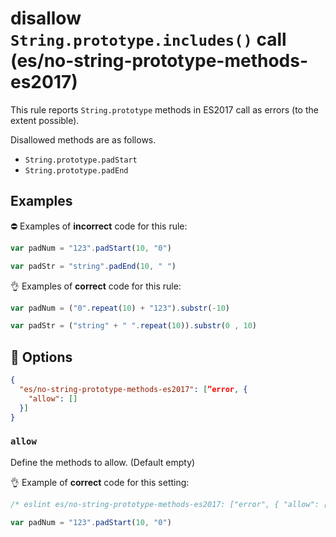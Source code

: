 # disallow `String.prototype.includes()` call (es/no-string-prototype-methods-es2017)

This rule reports `String.prototype` methods in ES2017 call as errors (to the extent possible).

Disallowed methods are as follows.

* `String.prototype.padStart`
* `String.prototype.padEnd`

## Examples

⛔ Examples of **incorrect** code for this rule:

```js
var padNum = "123".padStart(10, "0")

var padStr = "string".padEnd(10, " ")
```

👌 Examples of **correct** code for this rule:

```js
var padNum = ("0".repeat(10) + "123").substr(-10)

var padStr = ("string" + " ".repeat(10)).substr(0 , 10)
```

## :wrench:  Options

```json
{
  "es/no-string-prototype-methods-es2017": [”error, {
    "allow": []
  }]
}
```

### `allow`

Define the methods to allow. (Default empty)

👌 Example of **correct** code for this setting:

```js
/* eslint es/no-string-prototype-methods-es2017: ["error", { "allow": ["padStart"] }] */

var padNum = "123".padStart(10, "0")
```

